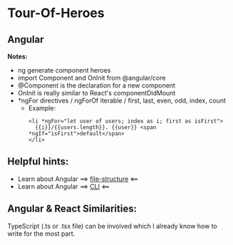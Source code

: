 # Tour-Of-Heroes

## **Angular**

**Notes:**
- ng generate component heroes
- import Component and OnInit from @angular/core
- @Component is the declaration for a new component
- OnInit is really similar to React's componentDidMount
- *ngFor directives / ngForOf iterable / first, last, even, odd, index, count
  - Example:
    ```
    <li *ngFor="let user of users; index as i; first as isFirst">
      {{i}}/{{users.length}}. {{user}} <span *ngIf="isFirst">default</span>
    </li>
    ```
	
## Helpful hints:
- Learn about Angular ==> [file-structure](https://angular.io/guide/file-structure) <==
- Learn about Angular ==> [CLI](https://angular.io/cli) <==



## **Angular & React Similarities:**
TypeScript (.ts or .tsx file) can be involved which I already know how to write for the most part.
